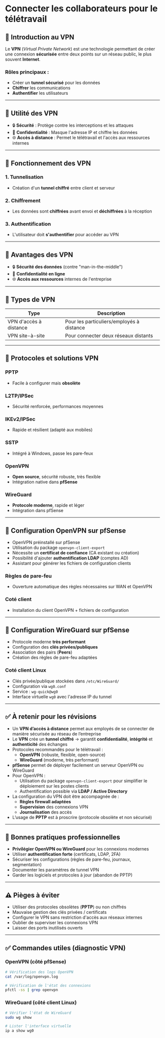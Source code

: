 # Connecter les collaborateurs pour le télétravail
## 📃 Introduction au VPN

Le **VPN** (_Virtual Private Network_) est une technologie permettant de créer une connexion **sécurisée** entre deux points sur un réseau public, le plus souvent **Internet**.

### Rôles principaux :

- Créer un **tunnel sécurisé** pour les données
- **Chiffrer** les communications
- **Authentifier** les utilisateurs

---

## 🔢 Utilité des VPN

- 🔒 **Sécurité** : Protège contre les interceptions et les attaques
- 📡 **Confidentialité** : Masque l'adresse IP et chiffre les données
- 🌐 **Accès à distance** : Permet le télétravail et l'accès aux ressources internes

---

## 🔄 Fonctionnement des VPN

### 1. Tunnelisation

- Création d'un **tunnel chiffré** entre client et serveur

### 2. Chiffrement

- Les données sont **chiffrées** avant envoi et **déchiffrées** à la réception

### 3. Authentification

- L'utilisateur doit **s'authentifier** pour accéder au VPN

---

## 🔄 Avantages des VPN

- 🔒 **Sécurité des données** (contre "man-in-the-middle")
- 📡 **Confidentialité en ligne**
- 🌐 **Accès aux ressources** internes de l'entreprise

---

## 🔢 Types de VPN

|Type|Description|
|---|---|
|VPN d'accès à distance|Pour les particuliers/employés à distance|
|VPN site-à-site|Pour connecter deux réseaux distants|

---

## 🔧 Protocoles et solutions VPN

### PPTP

- Facile à configurer mais **obsolète**

### L2TP/IPSec

- Sécurité renforcée, performances moyennes

### IKEv2/IPSec

- Rapide et résilient (adapté aux mobiles)

### SSTP

- Intégré à Windows, passe les pare-feux

### OpenVPN

- **Open source**, sécurité robuste, très flexible
- Intégration native dans **pfSense**

### WireGuard

- **Protocole moderne**, rapide et léger
- Intégration dans pfSense

---

## 🔧 Configuration OpenVPN sur pfSense

- OpenVPN préinstallé sur pfSense
- Utilisation du package `openvpn-client-export`
- Nécessite un **certificat de confiance** (CA existant ou création)
- Possibilité d'ajouter **authentification LDAP** (comptes AD)
- Assistant pour générer les fichiers de configuration clients

### Règles de pare-feu

- Ouverture automatique des règles nécessaires sur WAN et OpenVPN

### Coté client

- Installation du client OpenVPN + fichiers de configuration

---

## 🔧 Configuration WireGuard sur pfSense

- Protocole moderne **très performant**
- Configuration des **clés privées/publiques**
- Association des pairs (**Peers**)
- Création des règles de pare-feu adaptées

### Coté client Linux

- Clés privée/publique stockées dans `/etc/WireGuard/`
- Configuration via `wg0.conf`
- Service : `wg-quick@wg0`
- Interface virtuelle `wg0` avec l'adresse IP du tunnel

---

## ✅ À retenir pour les révisions

- Un **VPN d’accès à distance** permet aux employés de se connecter de manière sécurisée au réseau de l’entreprise
- Le **VPN** crée un **tunnel chiffré** → garantit **confidentialité**, **intégrité** et **authenticité** des échanges
- Protocoles recommandés pour le télétravail :
    - **OpenVPN** (robuste, flexible, open-source)
    - **WireGuard** (moderne, très performant)
- **pfSense** permet de déployer facilement un serveur OpenVPN ou WireGuard
- Pour OpenVPN :
    - Utilisation du package `openvpn-client-export` pour simplifier le déploiement sur les postes clients
    - Authentification possible via **LDAP / Active Directory**
- La configuration du VPN doit être accompagnée de :
    - **Règles firewall adaptées**
    - **Supervision** des connexions VPN
    - **Journalisation** des accès
- L’usage de **PPTP** est à proscrire (protocole obsolète et non sécurisé)

---

## 📌 Bonnes pratiques professionnelles

- **Privilégier OpenVPN ou WireGuard** pour les connexions modernes
- Utiliser **authentification forte** (certificats, LDAP, 2FA)
- Sécuriser les configurations (règles de pare-feu, journaux, segmentation)
- Documenter les paramètres de tunnel VPN
- Garder les logiciels et protocoles à jour (abandon de PPTP)

---

## ⚠️ Pièges à éviter

- Utiliser des protocoles obsolètes (**PPTP**) ou non chiffrés
- Mauvaise gestion des clés privées / certificats
- Configurer le VPN sans restriction d'accès aux réseaux internes
- Oublier de superviser les connexions VPN
- Laisser des ports inutilisés ouverts

---

## ✅ Commandes utiles (diagnostic VPN)

### OpenVPN (côté pfSense)

```bash
# Vérification des logs OpenVPN
cat /var/log/openvpn.log

# Vérification de l'état des connexions
pfctl -ss | grep openvpn
```

### WireGuard (côté client Linux)

```bash
# Vérifier l'état de WireGuard
sudo wg show

# Lister l'interface virtuelle
ip a show wg0
```
